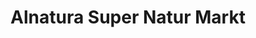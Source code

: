---
title: "Alnatura Super Natur Markt"
url: /starnberg/alnatura-super-natur-markt/
shop: Supermarkt
---